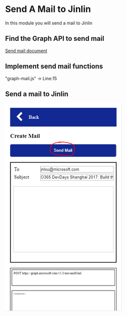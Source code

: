 # Send A Mail to Jinlin
In this module you will send a mail to Jinlin

## Find the Graph API to send mail
[Send mail document](https://developer.microsoft.com/en-us/graph/docs/api-reference/v1.0/api/user_sendmail)

## Implement send mail functions
"graph-mail.js" -> Line:15
 
## Send a mail to Jinlin
![alt text](imgs/sendmail.png "Send mail")



